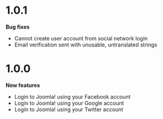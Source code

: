# 1.0.1

**Bug fixes**

* Cannot create user account from social network login
* Email verification sent with unusable, untranslated strings

# 1.0.0

**New features**

* Login to Joomla! using your Facebook account
* Login to Joomla! using your Google account
* Login to Joomla! using your Twitter account
